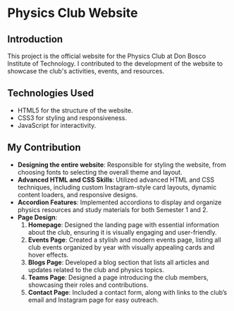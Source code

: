 # Physics Club Website

## Introduction
This project is the official website for the Physics Club at Don Bosco Institute of Technology. I contributed to the development of the website to showcase the club's activities, events, and resources.

## Technologies Used
- HTML5 for the structure of the website.
- CSS3 for styling and responsiveness.
- JavaScript for interactivity.

## **My Contribution**
- **Designing the entire website**: Responsible for styling the website, from choosing fonts to selecting the overall theme and layout.
- **Advanced HTML and CSS Skills**: Utilized advanced HTML and CSS techniques, including custom Instagram-style card layouts, dynamic content loaders, and responsive designs.
- **Accordion Features**: Implemented accordions to display and organize physics resources and study materials for both Semester 1 and 2.
- **Page Design**:
  1. **Homepage**: Designed the landing page with essential information about the club, ensuring it is visually engaging and user-friendly.
  2. **Events Page**: Created a stylish and modern events page, listing all club events organized by year with visually appealing cards and hover effects.
  3. **Blogs Page**: Developed a blog section that lists all articles and updates related to the club and physics topics.
  4. **Teams Page**: Designed a page introducing the club members, showcasing their roles and contributions.
  5. **Contact Page**: Included a contact form, along with links to the club’s email and Instagram page for easy outreach.
